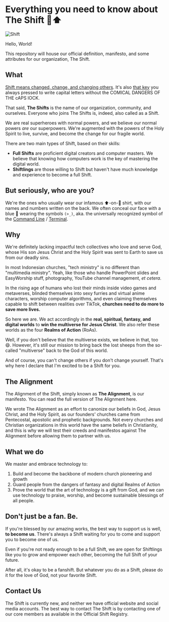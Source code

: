 # Everything you need to know about The Shift 🔮⬆️

![Shift](https://user-images.githubusercontent.com/17312341/174424676-fc443509-2c16-4177-91d1-60b39806fb63.png)

Hello, World!

This repository will house our official definition, manifesto, and some attributes for our organization, The Shift.

## What

[Shift means changed, change, and changing others](https://www.merriam-webster.com/dictionary/shift). It's also [that key](https://en.wikipedia.org/wiki/Shift_key) you always pressed to write capital letters without the COMICAL DANGERS OF THE cAPS lOCK.

That said, **The Shifts** is the name of our organization, community, and ourselves. Everyone who joins The Shifts is, indeed, also called as a Shift.

We are real superheroes with normal powers, and we believe our normal powers *are* our superpowers. We're augmented with the powers of the Holy Spirit to live, survive, and become the change for our fragile world.

There are two main types of Shift, based on their skills:

+ **Full Shifts** are proficient digital creators and computer masters. We believe that knowing how computers work is the key of mastering the digital world.
+ **Shiftlings** are those willing to Shift but haven't have much knowledge and experience to become a full Shift.

## But seriously, who are you?

We're the ones who usually wear our infamous ⬆️-on-👕 shirt, with our names and numbers written on the back. We often conceal our face with a blue 🔮 wearing the symbols `(>_)`, aka. the universally recognized symbol of the [Command Line](https://en.wikipedia.org/wiki/Command-line_interface) / [Terminal](https://en.wikipedia.org/wiki/Computer_terminal).



## Why

We're definitely lacking impactful tech collectives who love and serve God, whose His son Jesus Christ and the Holy Spirit was sent to Earth to save us from our deadly sins.

In most Indonesian churches, "tech ministry" is no different than "multimedia ministry". Yeah, like those who handle PowerPoint slides and EasyWorship stuff, photography, YouTube channel management, *et cetera*.

In the rising age of humans who lost their minds inside video games and metaverses, blinded themselves into sexy furries and virtual anime characters, worship computer algorithms, and even claiming themselves capable to shift between realities over TikTok, **churches need to do more to save more lives.**

So here we are. We act accordingly in the **real, spiritual, fantasy, and digital worlds** to **win the multiverse for Jesus Christ**. We also refer these worlds as the four **Realms of Action** (RoAs).

Well, if you don't believe that the multiverse exists, we believe in that, too 😄. However, it's still our mission to bring back the lost sheeps from the so-called "multiverse" back to the God of this world.

And of course, you can't change others if you don't change yourself. That's why here I declare that I'm excited to be a Shift for you.

## The Alignment

The Alignment of the Shift, simply known as **The Alignment**, is our manifesto. You can read the full version of The Alignment here.

We wrote The Alignment as an effort to canonize our beliefs in God, Jesus Christ, and the Holy Spirit, as our founders' churches came from Pentecostal, apostolic and prophetic backgrounds. Not every churches and Christian organizations in this world have the same beliefs in Christianity, and this is why we will test their creeds and manifestos against The Alignment before allowing them to partner with us.

## What we do

We master and embrace technology to:

1. Build and become the backbone of modern church pioneering and growth
2. Guard people from the dangers of fantasy and digital Realms of Action
3. Prove the world that the art of technology is a gift from God, and we can use technology to praise, worship, and become sustainable blessings of all people.

## Don't just be a fan. Be.

If you're blessed by our amazing works, the best way to support us is well, **to become us**. There's always a Shift waiting for you to come and support you to become one of us.

Even if you're not ready enough to be a full Shift, we are open for Shiftlings like you to grow and empower each other, becoming the full Shift of your future.

After all, it's okay to be a fanshift. But whatever you do as a Shift, please do it for the love of God, not your favorite Shift.

## Contact Us

The Shift is currently new, and neither we have official website and social media accounts. The best way to contact The Shift is by contacting one of our core members as available in the Official Shift Registry.
